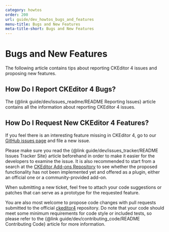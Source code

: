 ```yaml
---
category: howtos
order: 200
url: guide/dev_howtos_bugs_and_features
menu-title: Bugs and New Features
meta-title-short: Bugs and New Features
---
```

<!--
Copyright (c) 2003-2023, CKSource Holding sp. z o.o. All rights reserved.
For licensing, see LICENSE.md.
-->

# Bugs and New Features

The following article contains tips about reporting CKEditor 4 issues and proposing new features.

## How Do I Report CKEditor 4 Bugs?

The {@link guide/dev/issues_readme/README Reporting Issues} article contains all the information about reporting CKEditor 4 issues.

## How Do I Request New CKEditor 4 Features?

If you feel there is an interesting feature missing in CKEditor 4, go to our [GitHub issues page](https://github.com/ckeditor/ckeditor4/issues) and file a new issue.

Please make sure you read the {@link guide/dev/issues_tracker/README Issues Tracker Site} article beforehand in order to make it easier for the developers to examine the issue. It is also recommended to start from a search at the [CKEditor Add-ons Repository](https://ckeditor.com/cke4/addons/plugins/all) to see whether the proposed functionality has not been implemented yet and offered as a plugin, either an official one or a community-provided add-on.

When submitting a new ticket, feel free to attach your code suggestions or patches that can serve as a prototype for the requested feature.

You are also most welcome to propose code changes with pull requests submitted to the official [ckeditor4](https://github.com/ckeditor/ckeditor4/pulls) repository. Do note that your code should meet some minimum requirements for code style or included tests, so please refer to the {@link guide/dev/contributing_code/README Contributing Code} article for more information.
